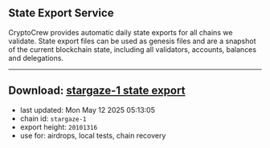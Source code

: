 ## State Export Service
CryptoCrew provides automatic daily state exports for all chains we validate. State export files can be used as genesis files and are a snapshot of the current blockchain state, including all validators, accounts, balances and delegations.

---
**Download: [stargaze-1 state export](https://dl-eu2.ccvalidators.com/SERVICE/stargaze/stargaze-1_export_20101316.json)**
---

- last updated: Mon May 12 2025 05:13:05
- chain id: `stargaze-1`
- export height: `20101316`
- use for: airdrops, local tests, chain recovery
